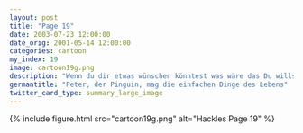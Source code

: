 ```yaml
---
layout: post
title: "Page 19"
date: 2003-07-23 12:00:00
date_orig: 2001-05-14 12:00:00
categories: cartoon
my_index: 19
image: cartoon19g.png
description: "Wenn du dir etwas wünschen könntest was wäre das Du willst einen Fisch Das ist alles Zwei Fische das ist besser vermute ich hazel peter"
germantitle: "Peter, der Pinguin, mag die einfachen Dinge des Lebens"
twitter_card_type: summary_large_image
---
```


{% include figure.html src="cartoon19g.png" alt="Hackles Page 19"  %}

